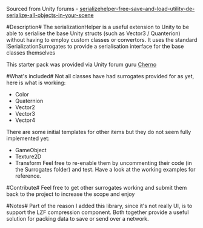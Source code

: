 Sourced from Unity forums - [serializehelper-free-save-and-load-utility-de-serialize-all-objects-in-your-scene](http://forum.unity3d.com/threads/serializehelper-free-save-and-load-utility-de-serialize-all-objects-in-your-scene.338148/)

#Description#
The serializationHelper is a useful extension to Unity to be able to serialise the base Unity structs (such as Vector3 / Quanterion) without having to employ custom classes or convertors.
It uses the standard ISerializationSurrogates to provide a serialisation interface for the base classes themselves

This starter pack was provided via Unity forum guru [Cherno](http://forum.unity3d.com/members/cherno.245586/)

#What's included#
Not all classes have had surrogates provided for as yet, here is what is working:
* Color
* Quaternion
* Vector2
* Vector3
* Vector4

There are some initial templates for other items but they do not seem fully implemented yet:
* GameObject
* Texture2D
* Transform
Feel free to re-enable them by uncommenting their code (in the Surrogates folder) and test.  Have a look at the working examples for reference.

#Contribute#
Feel free to get other surrogates working and submit them back to the project to increase the scope and enjoy

#Notes#
Part of the reason I added this library, since it's not really UI, is to support the LZF compression component.  Both together provide a useful solution for packing data to save or send over a network.